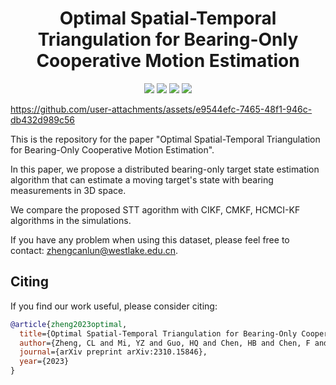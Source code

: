 <div align="center">
  <h1>Optimal Spatial-Temporal Triangulation for Bearing-Only Cooperative Motion Estimation</h1>
<p align="center">
  <a href="https://arxiv.org/abs/2310.15846">
    <img src="https://img.shields.io/badge/arXiv-paper?style=socia&logo=arxiv&logoColor=white&labelColor=grey&color=blue"></a>
  <a href="https://arxiv.org/pdf/2310.15846.pdf">
    <img src="https://img.shields.io/badge/Paper-blue?logo=googledocs&logoColor=white&labelColor=grey&color=blue"></a>
  <a href="https://www.bilibili.com/video/BV1dw411B7RP/?spm_id_from=333.999.0.0&vd_source=0eec9f8ad388935277d70e12aac978ba">
    <img src="https://img.shields.io/badge/Video-blue?logo=bilibili&logoColor=white&labelColor=grey&color=blue"></a>
  <a href="https://opensource.org/licenses/MIT">
    <img src="https://img.shields.io/badge/License-MIT-yellow.svg"></a>
</p>
</div>

https://github.com/user-attachments/assets/e9544efc-7465-48f1-946c-db432d989c56

This is the repository for the paper "Optimal Spatial-Temporal Triangulation for Bearing-Only Cooperative Motion Estimation".

In this paper, we propose a distributed bearing-only target state estimation algorithm that can estimate a moving target's state with bearing measurements in 3D space.

We compare the proposed STT agorithm with CIKF, CMKF, HCMCI-KF algorithms in the simulations.



If you have any problem when using this dataset, please feel free to contact: zhengcanlun@westlake.edu.cn.

## Citing
If you find our work useful, please consider citing:
```BibTeX
@article{zheng2023optimal,
  title={Optimal Spatial-Temporal Triangulation for Bearing-Only Cooperative Motion Estimation},
  author={Zheng, CL and Mi, YZ and Guo, HQ and Chen, HB and Chen, F and Jia, JH and Lin, ZY and Zhao, SY},
  journal={arXiv preprint arXiv:2310.15846},
  year={2023}
}
```
